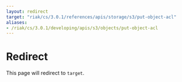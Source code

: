 ```yaml
---
layout: redirect
target: "riak/cs/3.0.1/references/apis/storage/s3/put-object-acl"
aliases:
- /riak/cs/3.0.1/developing/apis/s3/objects/put-object-acl
---
```


# Redirect

This page will redirect to `target`.
